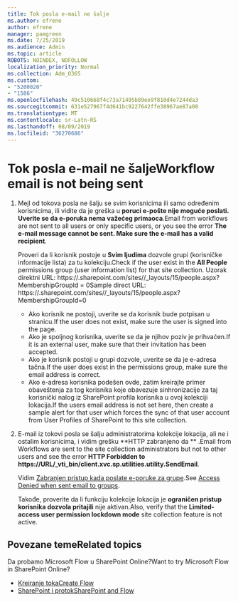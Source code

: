 ```yaml
---
title: Tok posla e-mail ne šalje
ms.author: efrene
author: efrene
manager: pamgreen
ms.date: 7/25/2019
ms.audience: Admin
ms.topic: article
ROBOTS: NOINDEX, NOFOLLOW
localization_priority: Normal
ms.collection: Adm_O365
ms.custom:
- "5200020"
- "1586"
ms.openlocfilehash: 49c510668f4c73a71495b89ee9f810d4e7244da3
ms.sourcegitcommit: 631e527967f4d641bc9227642ffe38967ae87a00
ms.translationtype: MT
ms.contentlocale: sr-Latn-RS
ms.lasthandoff: 08/09/2019
ms.locfileid: "36270686"
---
```

# <a name="workflow-email-is-not-being-sent"></a><span data-ttu-id="ca65d-102">Tok posla e-mail ne šalje</span><span class="sxs-lookup"><span data-stu-id="ca65d-102">Workflow email is not being sent</span></span>

1. <span data-ttu-id="ca65d-103">Mejl od tokova posla ne šalju se svim korisnicima ili samo određenim korisnicima, ili vidite da je greška u **poruci e-pošte nije moguće poslati. Uverite se da e-poruka nema važećeg primaoca**.</span><span class="sxs-lookup"><span data-stu-id="ca65d-103">Email from workflows are not sent to all users or only specific users, or you see the error **The e-mail message cannot be sent. Make sure the e-mail has a valid recipient**.</span></span>

    <span data-ttu-id="ca65d-104">Proveri da li korisnik postoje u **Svim ljudima** dozvole grupi (korisničke informacije lista) za tu kolekciju.</span><span class="sxs-lookup"><span data-stu-id="ca65d-104">Check if the user exist in the **All People** permissions group (user information list) for that site collection.</span></span>  <span data-ttu-id="ca65d-105">Uzorak direktni URL: https://<tenant>.sharepoint.com/sites/<sitename>/_layouts/15/people.aspx? MembershipGroupId = 0</span><span class="sxs-lookup"><span data-stu-id="ca65d-105">Sample direct URL: https://<tenant>.sharepoint.com/sites/<sitename>/_layouts/15/people.aspx?MembershipGroupId=0</span></span>

    - <span data-ttu-id="ca65d-106">Ako korisnik ne postoji, uverite se da korisnik bude potpisan u stranicu.</span><span class="sxs-lookup"><span data-stu-id="ca65d-106">If the user does not exist, make sure the user is signed into the page.</span></span> 
    - <span data-ttu-id="ca65d-107">Ako je spoljnog korisnika, uverite se da je njihov poziv je prihvaćen.</span><span class="sxs-lookup"><span data-stu-id="ca65d-107">If it is an external user, make sure that their invitation has been accepted.</span></span>
    - <span data-ttu-id="ca65d-108">Ako je korisnik postoji u grupi dozvole, uverite se da je e-adresa tačna.</span><span class="sxs-lookup"><span data-stu-id="ca65d-108">If the user does exist in the permissions group, make sure the email address is correct.</span></span>
    - <span data-ttu-id="ca65d-109">Ako e-adresa korisnika podešen ovde, zatim kreirajte primer obaveštenja za tog korisnika koje obavezuje sinhronizacije za taj korisnički nalog iz SharePoint profila korisnika u ovoj kolekciji lokacija.</span><span class="sxs-lookup"><span data-stu-id="ca65d-109">If the users email address is not set here, then create a sample alert for that user which forces the sync of that user account from User Profiles of SharePoint to this site collection.</span></span>
 
2. <span data-ttu-id="ca65d-110">E-mail iz tokovi posla se šalju administratorima kolekcije lokacija, ali ne i ostalim korisnicima, i vidim grešku \*\*HTTP zabranjeno da <spam> <spam> \*\* <spam> <spam>.</span><span class="sxs-lookup"><span data-stu-id="ca65d-110">Email from Workflows are sent to the site collection administrators but not to other users and see the error **HTTP Forbidden to <spam><spam>https://URL/_vti_bin/client.xvc.sp.utilities.utility.SendEmail**<spam><spam>.</span></span>
 

    <span data-ttu-id="ca65d-111">Vidim [Zabranjen pristup kada poslate e-poruke za grupe](https://docs.microsoft.com/sharepoint/support/server-admin/access-denied-when-send-an-email-to-groups).</span><span class="sxs-lookup"><span data-stu-id="ca65d-111">See [Access Denied when sent email to groups](https://docs.microsoft.com/sharepoint/support/server-admin/access-denied-when-send-an-email-to-groups).</span></span>

    <span data-ttu-id="ca65d-112">Takođe, proverite da li funkciju kolekcije lokacija je **ograničen pristup korisnika dozvola pritajili** nije aktivan.</span><span class="sxs-lookup"><span data-stu-id="ca65d-112">Also, verify that the **Limited-access user permission lockdown mode** site collection feature is not active.</span></span>


## <a name="related-topics"></a><span data-ttu-id="ca65d-113">Povezane teme</span><span class="sxs-lookup"><span data-stu-id="ca65d-113">Related topics</span></span>
<span data-ttu-id="ca65d-114">Da probamo Microsoft Flow u SharePoint Online?</span><span class="sxs-lookup"><span data-stu-id="ca65d-114">Want to try Microsoft Flow in SharePoint Online?</span></span>
- [<span data-ttu-id="ca65d-115">Kreiranje toka</span><span class="sxs-lookup"><span data-stu-id="ca65d-115">Create Flow</span></span>](https://support.office.com/article/Create-a-flow-for-a-list-or-library-in-SharePoint-Online-or-OneDrive-for-Business-a9c3e03b-0654-46af-a254-20252e580d01) 
- [<span data-ttu-id="ca65d-116">SharePoint i protok</span><span class="sxs-lookup"><span data-stu-id="ca65d-116">SharePoint and Flow</span></span>](https://flow.microsoft.com/blog/sharepoint-and-flow/) 


